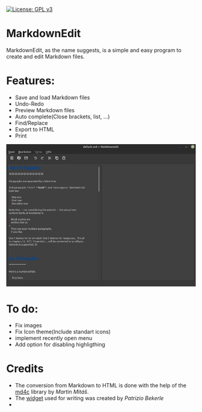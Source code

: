 [![License: GPL v3](https://img.shields.io/badge/License-GPLv3-blue.svg)](https://www.gnu.org/licenses/gpl-3.0)

# MarkdownEdit 
MarkdownEdit, as the name suggests, is a simple and easy program to create and edit Markdown files.

# Features:
- Save and load Markdown files
- Undo-Redo
- Preview Markdown files
- Auto complete(Close brackets, list, ...)
- Find/Replace
- Export to HTML
- Print

![Example](doc/images/Example.png)

# To do:
- Fix images
- Fix Icon theme(Include standart icons)
- implement recently open menu
- Add option for disabling highligthing

# Credits

- The conversion from Markdown to HTML is done with the help of the [md4c](\"https://github.com/mity/md4c\") library by _Martin Mitáš_.
- The [widget](\"https://github.com/pbek/qmarkdowntextedit\") used for writing was created by _Patrizio Bekerle_
- 